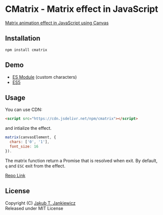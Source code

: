 # CMatrix - Matrix effect in JavaScript

[Matrix animation effect in JavaScript using Canvas](https://jcubic.github.io/cmatrix/)

## Installation

```
npm install cmatrix
```

## Demo
* [ES Module](https://jcubic.github.io/cmatrix/demo.mjs.html) (custom characters)
* [ES5](https://jcubic.github.io/cmatrix/demo.html)

## Usage

You can use CDN:

```html
<script src="https://cdn.jsdelivr.net/npm/cmatrix"></script>
```

and intialize the effect.

```javascript
matrix(canvasElement, {
  chars: ['0', '1'],
  font_size: 16
}).
```

The matrix function return a Promise that is resolved when exit.
By default, `q` and `ESC` exit from the effect.

[Repo Link](https://github.com/jcubic/cmatrix)

## License
Copyright (C) [Jakub T. Jankiewicz](https://jcubic.pl/me)<br/>
Released under MIT License
